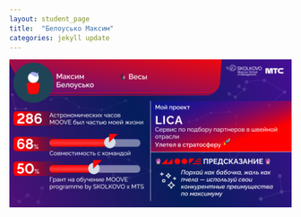 ```yaml
---
layout: student_page
title:  "Белоусько Максим"
categories: jekyll update
---
```

<img class="img-fluid" src="/img/posts/Белоусько Максим.png" alt="moove-1">
